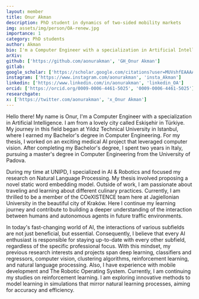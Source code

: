```yaml
---
layout: member
title: Onur Akman
description: PhD student in dynamics of two-sided mobility markets
img: assets/img/person/OA-renew.jpg
importance: 1
category: PhD students
author: Akman
bio: I'm a Computer Engineer with a specialization in Artificial Intelligence. I am from a lovely city called Eskişehir in Türkiye. My journey in this field began at Yıldız Technical University in Istanbul, where I earned my Bachelor's degree in Computer Engineering. After completing my Bachelor's degree, I spent two years in Italy, pursuing a master's degree in Computer Engineering from the University of Padova. Currently, I am thrilled to be a member of the COeXISTENCE team.
arXiv:
github: ['https://github.com/aonurakman', 'GH_Onur Akman']
gitlab:
google_scholar: ['https://scholar.google.com/citations?user=MUVshfEAAAAJ&hl=tr', 'scholar_OA']
instagram: ['https://www.instagram.com/aonurakman', 'insta_Akman']
linkedin: ['https://www.linkedin.com/in/aonurakman', 'linkedin_OA']
orcid: ['https://orcid.org/0009-0006-4461-5025', '0009-0006-4461-5025']
researchgate:
x: ['https://twitter.com/aonurakman', 'x_Onur Akman']
---
```


Hello there! My name is Onur, I'm a Computer Engineer with a specialization in Artificial Intelligence. I am from a lovely city called Eskişehir in Türkiye. My journey in this field began at Yıldız Technical University in Istanbul, where I earned my Bachelor's degree in Computer Engineering. For my thesis, I worked on an exciting medical AI project that leveraged computer vision. After completing my Bachelor's degree, I spent two years in Italy, pursuing a master's degree in Computer Engineering from the University of Padova. 

During my time at UNIPD, I specialized in AI & Robotics and focused my research on Natural Language Processing. My thesis involved proposing a novel static word embedding model. Outside of work, I am passionate about traveling and learning about different culinary practices. Currently, I am thrilled to be a member of the COeXISTENCE team here at Jagiellonian University in the beautiful city of Kraków. Here I continue my learning journey and contribute to building a deeper understanding of the interaction between humans and autonomous agents in future traffic environments. 

In today's fast-changing world of AI, the interactions of various subfields are not just beneficial, but essential. Consequently, I believe that every AI enthusiast is responsible for staying up-to-date with every other subfield, regardless of the specific professional focus. With this mindset, my previous research interests and projects span deep learning, classifiers and regressors, computer vision, clustering algorithms, reinforcement learning, and natural language processing. Also, I have experience with mobile development and The Robotic Operating System. Currently, I am continuing my studies on reinforcement learning. I am exploring innovative methods to model learning in simulations that mirror natural learning processes, aiming for accuracy and efficiency. 
